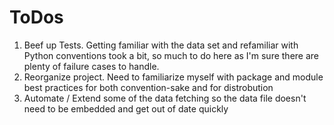 # ToDos

1. Beef up Tests. Getting familiar with the data set and refamiliar with Python conventions took a bit, so much to do here as I'm sure there are plenty of failure cases to handle.
2. Reorganize project. Need to familiarize myself with package and module best practices for both convention-sake and for distrobution
3. Automate / Extend some of the data fetching so the data file doesn't need to be embedded and get out of date quickly 